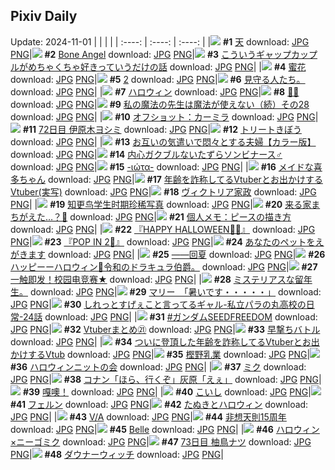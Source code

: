 ## Pixiv Daily
Update: 2024-11-01
|      |      |      |
| :----: | :----: | :----: |
|![](https://pixiv.microyu.workers.dev/c/240x480/img-master/img/2024/10/30/01/17/45/123802206_p0_master1200.jpg) **#1** [天](https://www.pixiv.net/artworks/123802206) download: [JPG](https://pixiv.microyu.workers.dev/img-original/img/2024/10/30/01/17/45/123802206_p0.jpg) [PNG](https://pixiv.microyu.workers.dev/img-original/img/2024/10/30/01/17/45/123802206_p0.png)|![](https://pixiv.microyu.workers.dev/c/240x480/img-master/img/2024/10/30/00/20/54/123800575_p0_master1200.jpg) **#2** [Bone Angel](https://www.pixiv.net/artworks/123800575) download: [JPG](https://pixiv.microyu.workers.dev/img-original/img/2024/10/30/00/20/54/123800575_p0.jpg) [PNG](https://pixiv.microyu.workers.dev/img-original/img/2024/10/30/00/20/54/123800575_p0.png)|![](https://pixiv.microyu.workers.dev/c/240x480/img-master/img/2024/10/30/00/05/30/123799969_p0_master1200.jpg) **#3** [こういうギャップカップルがめちゃくちゃ好きっていうだけの話](https://www.pixiv.net/artworks/123799969) download: [JPG](https://pixiv.microyu.workers.dev/img-original/img/2024/10/30/00/05/30/123799969_p0.jpg) [PNG](https://pixiv.microyu.workers.dev/img-original/img/2024/10/30/00/05/30/123799969_p0.png)|
|![](https://pixiv.microyu.workers.dev/c/240x480/img-master/img/2024/10/30/00/01/04/123799640_p0_master1200.jpg) **#4** [蜜花](https://www.pixiv.net/artworks/123799640) download: [JPG](https://pixiv.microyu.workers.dev/img-original/img/2024/10/30/00/01/04/123799640_p0.jpg) [PNG](https://pixiv.microyu.workers.dev/img-original/img/2024/10/30/00/01/04/123799640_p0.png)|![](https://pixiv.microyu.workers.dev/c/240x480/img-master/img/2024/10/30/19/35/52/123819892_p0_master1200.jpg) **#5** [2](https://www.pixiv.net/artworks/123819892) download: [JPG](https://pixiv.microyu.workers.dev/img-original/img/2024/10/30/19/35/52/123819892_p0.jpg) [PNG](https://pixiv.microyu.workers.dev/img-original/img/2024/10/30/19/35/52/123819892_p0.png)|![](https://pixiv.microyu.workers.dev/c/240x480/img-master/img/2024/10/30/21/07/06/123822933_p0_master1200.jpg) **#6** [見守る人たち。](https://www.pixiv.net/artworks/123822933) download: [JPG](https://pixiv.microyu.workers.dev/img-original/img/2024/10/30/21/07/06/123822933_p0.jpg) [PNG](https://pixiv.microyu.workers.dev/img-original/img/2024/10/30/21/07/06/123822933_p0.png)|
|![](https://pixiv.microyu.workers.dev/c/240x480/img-master/img/2024/10/31/22/04/43/123865229_p0_master1200.jpg) **#7** [ハロウィン](https://www.pixiv.net/artworks/123865229) download: [JPG](https://pixiv.microyu.workers.dev/img-original/img/2024/10/31/22/04/43/123865229_p0.jpg) [PNG](https://pixiv.microyu.workers.dev/img-original/img/2024/10/31/22/04/43/123865229_p0.png)|![](https://pixiv.microyu.workers.dev/c/240x480/img-master/img/2024/10/31/00/08/08/123830636_p0_master1200.jpg) **#8** [💛🖤](https://www.pixiv.net/artworks/123830636) download: [JPG](https://pixiv.microyu.workers.dev/img-original/img/2024/10/31/00/08/08/123830636_p0.jpg) [PNG](https://pixiv.microyu.workers.dev/img-original/img/2024/10/31/00/08/08/123830636_p0.png)|![](https://pixiv.microyu.workers.dev/c/240x480/img-master/img/2024/10/30/00/02/17/123799761_p0_master1200.jpg) **#9** [私の魔法の先生は魔法が使えない（続）その28](https://www.pixiv.net/artworks/123799761) download: [JPG](https://pixiv.microyu.workers.dev/img-original/img/2024/10/30/00/02/17/123799761_p0.jpg) [PNG](https://pixiv.microyu.workers.dev/img-original/img/2024/10/30/00/02/17/123799761_p0.png)|
|![](https://pixiv.microyu.workers.dev/c/240x480/img-master/img/2024/10/31/20/18/33/123859542_p0_master1200.jpg) **#10** [オフショット：カーミラ](https://www.pixiv.net/artworks/123859542) download: [JPG](https://pixiv.microyu.workers.dev/img-original/img/2024/10/31/20/18/33/123859542_p0.jpg) [PNG](https://pixiv.microyu.workers.dev/img-original/img/2024/10/31/20/18/33/123859542_p0.png)|![](https://pixiv.microyu.workers.dev/c/240x480/img-master/img/2024/10/30/00/03/37/123799849_p0_master1200.jpg) **#11** [72日目 伊原木ヨシミ](https://www.pixiv.net/artworks/123799849) download: [JPG](https://pixiv.microyu.workers.dev/img-original/img/2024/10/30/00/03/37/123799849_p0.jpg) [PNG](https://pixiv.microyu.workers.dev/img-original/img/2024/10/30/00/03/37/123799849_p0.png)|![](https://pixiv.microyu.workers.dev/c/240x480/img-master/img/2024/10/31/21/46/49/123864148_p0_master1200.jpg) **#12** [トリートきぼう](https://www.pixiv.net/artworks/123864148) download: [JPG](https://pixiv.microyu.workers.dev/img-original/img/2024/10/31/21/46/49/123864148_p0.jpg) [PNG](https://pixiv.microyu.workers.dev/img-original/img/2024/10/31/21/46/49/123864148_p0.png)|
|![](https://pixiv.microyu.workers.dev/c/240x480/img-master/img/2024/10/30/00/00/51/123799603_p0_master1200.jpg) **#13** [お互いの気遣いで悶々とする夫婦【カラー版】](https://www.pixiv.net/artworks/123799603) download: [JPG](https://pixiv.microyu.workers.dev/img-original/img/2024/10/30/00/00/51/123799603_p0.jpg) [PNG](https://pixiv.microyu.workers.dev/img-original/img/2024/10/30/00/00/51/123799603_p0.png)|![](https://pixiv.microyu.workers.dev/c/240x480/img-master/img/2024/10/31/12/30/03/123845552_p0_master1200.jpg) **#14** [内心ガクブルないたずらソンビナース♂](https://www.pixiv.net/artworks/123845552) download: [JPG](https://pixiv.microyu.workers.dev/img-original/img/2024/10/31/12/30/03/123845552_p0.jpg) [PNG](https://pixiv.microyu.workers.dev/img-original/img/2024/10/31/12/30/03/123845552_p0.png)|![](https://pixiv.microyu.workers.dev/c/240x480/img-master/img/2024/10/30/00/10/15/123800189_p0_master1200.jpg) **#15** [-ιώτα-](https://www.pixiv.net/artworks/123800189) download: [JPG](https://pixiv.microyu.workers.dev/img-original/img/2024/10/30/00/10/15/123800189_p0.jpg) [PNG](https://pixiv.microyu.workers.dev/img-original/img/2024/10/30/00/10/15/123800189_p0.png)|
|![](https://pixiv.microyu.workers.dev/c/240x480/img-master/img/2024/10/30/00/06/53/123800034_p0_master1200.jpg) **#16** [メイドな喜多ちゃん](https://www.pixiv.net/artworks/123800034) download: [JPG](https://pixiv.microyu.workers.dev/img-original/img/2024/10/30/00/06/53/123800034_p0.jpg) [PNG](https://pixiv.microyu.workers.dev/img-original/img/2024/10/30/00/06/53/123800034_p0.png)|![](https://pixiv.microyu.workers.dev/c/240x480/img-master/img/2024/10/30/20/07/00/123820885_p0_master1200.jpg) **#17** [年齢を詐称してるVtuberとお出かけするVtuber(実写)](https://www.pixiv.net/artworks/123820885) download: [JPG](https://pixiv.microyu.workers.dev/img-original/img/2024/10/30/20/07/00/123820885_p0.jpg) [PNG](https://pixiv.microyu.workers.dev/img-original/img/2024/10/30/20/07/00/123820885_p0.png)|![](https://pixiv.microyu.workers.dev/c/240x480/img-master/img/2024/10/30/00/13/47/123800335_p0_master1200.jpg) **#18** [ヴィクトリア家政](https://www.pixiv.net/artworks/123800335) download: [JPG](https://pixiv.microyu.workers.dev/img-original/img/2024/10/30/00/13/47/123800335_p0.jpg) [PNG](https://pixiv.microyu.workers.dev/img-original/img/2024/10/30/00/13/47/123800335_p0.png)|
|![](https://pixiv.microyu.workers.dev/c/240x480/img-master/img/2024/10/30/12/17/32/123811220_p0_master1200.jpg) **#19** [知更鸟学生时期珍稀写真](https://www.pixiv.net/artworks/123811220) download: [JPG](https://pixiv.microyu.workers.dev/img-original/img/2024/10/30/12/17/32/123811220_p0.jpg) [PNG](https://pixiv.microyu.workers.dev/img-original/img/2024/10/30/12/17/32/123811220_p0.png)|![](https://pixiv.microyu.workers.dev/c/240x480/img-master/img/2024/10/31/20/08/33/123859058_p0_master1200.jpg) **#20** [来る家まちがえた…？🎃](https://www.pixiv.net/artworks/123859058) download: [JPG](https://pixiv.microyu.workers.dev/img-original/img/2024/10/31/20/08/33/123859058_p0.jpg) [PNG](https://pixiv.microyu.workers.dev/img-original/img/2024/10/31/20/08/33/123859058_p0.png)|![](https://pixiv.microyu.workers.dev/c/240x480/img-master/img/2024/10/31/06/00/07/123838578_p0_master1200.jpg) **#21** [個人メモ：ピースの描き方](https://www.pixiv.net/artworks/123838578) download: [JPG](https://pixiv.microyu.workers.dev/img-original/img/2024/10/31/06/00/07/123838578_p0.jpg) [PNG](https://pixiv.microyu.workers.dev/img-original/img/2024/10/31/06/00/07/123838578_p0.png)|
|![](https://pixiv.microyu.workers.dev/c/240x480/img-master/img/2024/10/31/00/22/58/123831531_p0_master1200.jpg) **#22** [『HAPPY HALLOWEEN🎃👻』](https://www.pixiv.net/artworks/123831531) download: [JPG](https://pixiv.microyu.workers.dev/img-original/img/2024/10/31/00/22/58/123831531_p0.jpg) [PNG](https://pixiv.microyu.workers.dev/img-original/img/2024/10/31/00/22/58/123831531_p0.png)|![](https://pixiv.microyu.workers.dev/c/240x480/img-master/img/2024/10/31/00/21/23/123831442_p0_master1200.jpg) **#23** [『POP IN 2🌟』](https://www.pixiv.net/artworks/123831442) download: [JPG](https://pixiv.microyu.workers.dev/img-original/img/2024/10/31/00/21/23/123831442_p0.jpg) [PNG](https://pixiv.microyu.workers.dev/img-original/img/2024/10/31/00/21/23/123831442_p0.png)|![](https://pixiv.microyu.workers.dev/c/240x480/img-master/img/2024/10/30/19/25/24/123819594_p0_master1200.jpg) **#24** [あなたのペットをえがきます](https://www.pixiv.net/artworks/123819594) download: [JPG](https://pixiv.microyu.workers.dev/img-original/img/2024/10/30/19/25/24/123819594_p0.jpg) [PNG](https://pixiv.microyu.workers.dev/img-original/img/2024/10/30/19/25/24/123819594_p0.png)|
|![](https://pixiv.microyu.workers.dev/c/240x480/img-master/img/2024/10/30/00/14/35/123800363_p0_master1200.jpg) **#25** [——回夏](https://www.pixiv.net/artworks/123800363) download: [JPG](https://pixiv.microyu.workers.dev/img-original/img/2024/10/30/00/14/35/123800363_p0.jpg) [PNG](https://pixiv.microyu.workers.dev/img-original/img/2024/10/30/00/14/35/123800363_p0.png)|![](https://pixiv.microyu.workers.dev/c/240x480/img-master/img/2024/10/31/11/48/34/123844573_p0_master1200.jpg) **#26** [ハッピーーハロウィン🎃令和のドラキュラ伯爵。](https://www.pixiv.net/artworks/123844573) download: [JPG](https://pixiv.microyu.workers.dev/img-original/img/2024/10/31/11/48/34/123844573_p0.jpg) [PNG](https://pixiv.microyu.workers.dev/img-original/img/2024/10/31/11/48/34/123844573_p0.png)|![](https://pixiv.microyu.workers.dev/c/240x480/img-master/img/2024/10/30/12/29/09/123811407_p0_master1200.jpg) **#27** [一触即发！校园电竞赛★](https://www.pixiv.net/artworks/123811407) download: [JPG](https://pixiv.microyu.workers.dev/img-original/img/2024/10/30/12/29/09/123811407_p0.jpg) [PNG](https://pixiv.microyu.workers.dev/img-original/img/2024/10/30/12/29/09/123811407_p0.png)|
|![](https://pixiv.microyu.workers.dev/c/240x480/img-master/img/2024/10/30/05/01/34/123805373_p0_master1200.jpg) **#28** [ミステリアスな留年生。](https://www.pixiv.net/artworks/123805373) download: [JPG](https://pixiv.microyu.workers.dev/img-original/img/2024/10/30/05/01/34/123805373_p0.jpg) [PNG](https://pixiv.microyu.workers.dev/img-original/img/2024/10/30/05/01/34/123805373_p0.png)|![](https://pixiv.microyu.workers.dev/c/240x480/img-master/img/2024/10/30/08/00/05/123807627_p0_master1200.jpg) **#29** [マリー　「暑いです・・・・・」](https://www.pixiv.net/artworks/123807627) download: [JPG](https://pixiv.microyu.workers.dev/img-original/img/2024/10/30/08/00/05/123807627_p0.jpg) [PNG](https://pixiv.microyu.workers.dev/img-original/img/2024/10/30/08/00/05/123807627_p0.png)|![](https://pixiv.microyu.workers.dev/c/240x480/img-master/img/2024/10/31/00/06/50/123830516_p0_master1200.jpg) **#30** [しれっとすげぇこと言ってるギャル-私立パラの丸高校の日常-24話](https://www.pixiv.net/artworks/123830516) download: [JPG](https://pixiv.microyu.workers.dev/img-original/img/2024/10/31/00/06/50/123830516_p0.jpg) [PNG](https://pixiv.microyu.workers.dev/img-original/img/2024/10/31/00/06/50/123830516_p0.png)|
|![](https://pixiv.microyu.workers.dev/c/240x480/img-master/img/2024/10/30/03/16/08/123804296_p0_master1200.jpg) **#31** [#ガンダムSEEDFREEDOM](https://www.pixiv.net/artworks/123804296) download: [JPG](https://pixiv.microyu.workers.dev/img-original/img/2024/10/30/03/16/08/123804296_p0.jpg) [PNG](https://pixiv.microyu.workers.dev/img-original/img/2024/10/30/03/16/08/123804296_p0.png)|![](https://pixiv.microyu.workers.dev/c/240x480/img-master/img/2024/10/31/23/16/12/123869376_p0_master1200.jpg) **#32** [Vtuberまとめ㉑](https://www.pixiv.net/artworks/123869376) download: [JPG](https://pixiv.microyu.workers.dev/img-original/img/2024/10/31/23/16/12/123869376_p0.jpg) [PNG](https://pixiv.microyu.workers.dev/img-original/img/2024/10/31/23/16/12/123869376_p0.png)|![](https://pixiv.microyu.workers.dev/c/240x480/img-master/img/2024/10/30/22/54/03/123826928_master1200.jpg) **#33** [早撃ちバトル](https://www.pixiv.net/artworks/123826928) download: [JPG](https://pixiv.microyu.workers.dev/img-original/img/2024/10/30/22/54/03/123826928.jpg) [PNG](https://pixiv.microyu.workers.dev/img-original/img/2024/10/30/22/54/03/123826928.png)|
|![](https://pixiv.microyu.workers.dev/c/240x480/img-master/img/2024/10/31/20/08/49/123859073_p0_master1200.jpg) **#34** [ついに登頂した年齢を詐称してるVtuberとお出かけするVtub](https://www.pixiv.net/artworks/123859073) download: [JPG](https://pixiv.microyu.workers.dev/img-original/img/2024/10/31/20/08/49/123859073_p0.jpg) [PNG](https://pixiv.microyu.workers.dev/img-original/img/2024/10/31/20/08/49/123859073_p0.png)|![](https://pixiv.microyu.workers.dev/c/240x480/img-master/img/2024/10/31/00/06/00/123830429_p0_master1200.jpg) **#35** [樫野乳業](https://www.pixiv.net/artworks/123830429) download: [JPG](https://pixiv.microyu.workers.dev/img-original/img/2024/10/31/00/06/00/123830429_p0.jpg) [PNG](https://pixiv.microyu.workers.dev/img-original/img/2024/10/31/00/06/00/123830429_p0.png)|![](https://pixiv.microyu.workers.dev/c/240x480/img-master/img/2024/10/31/15/30/13/123849315_p0_master1200.jpg) **#36** [ハロウィンニットの会](https://www.pixiv.net/artworks/123849315) download: [JPG](https://pixiv.microyu.workers.dev/img-original/img/2024/10/31/15/30/13/123849315_p0.jpg) [PNG](https://pixiv.microyu.workers.dev/img-original/img/2024/10/31/15/30/13/123849315_p0.png)|
|![](https://pixiv.microyu.workers.dev/c/240x480/img-master/img/2024/10/30/05/48/47/123805948_p0_master1200.jpg) **#37** [ミク](https://www.pixiv.net/artworks/123805948) download: [JPG](https://pixiv.microyu.workers.dev/img-original/img/2024/10/30/05/48/47/123805948_p0.jpg) [PNG](https://pixiv.microyu.workers.dev/img-original/img/2024/10/30/05/48/47/123805948_p0.png)|![](https://pixiv.microyu.workers.dev/c/240x480/img-master/img/2024/10/30/06/45/56/123806602_p0_master1200.jpg) **#38** [コナン「ほら、行くぞ」灰原「えぇ」](https://www.pixiv.net/artworks/123806602) download: [JPG](https://pixiv.microyu.workers.dev/img-original/img/2024/10/30/06/45/56/123806602_p0.jpg) [PNG](https://pixiv.microyu.workers.dev/img-original/img/2024/10/30/06/45/56/123806602_p0.png)|![](https://pixiv.microyu.workers.dev/c/240x480/img-master/img/2024/10/30/00/00/43/123799567_p0_master1200.jpg) **#39** [嘎噢！](https://www.pixiv.net/artworks/123799567) download: [JPG](https://pixiv.microyu.workers.dev/img-original/img/2024/10/30/00/00/43/123799567_p0.jpg) [PNG](https://pixiv.microyu.workers.dev/img-original/img/2024/10/30/00/00/43/123799567_p0.png)|
|![](https://pixiv.microyu.workers.dev/c/240x480/img-master/img/2024/10/30/20/17/26/123821179_p0_master1200.jpg) **#40** [こいし](https://www.pixiv.net/artworks/123821179) download: [JPG](https://pixiv.microyu.workers.dev/img-original/img/2024/10/30/20/17/26/123821179_p0.jpg) [PNG](https://pixiv.microyu.workers.dev/img-original/img/2024/10/30/20/17/26/123821179_p0.png)|![](https://pixiv.microyu.workers.dev/c/240x480/img-master/img/2024/10/31/00/19/13/123831309_p0_master1200.jpg) **#41** [フェルン](https://www.pixiv.net/artworks/123831309) download: [JPG](https://pixiv.microyu.workers.dev/img-original/img/2024/10/31/00/19/13/123831309_p0.jpg) [PNG](https://pixiv.microyu.workers.dev/img-original/img/2024/10/31/00/19/13/123831309_p0.png)|![](https://pixiv.microyu.workers.dev/c/240x480/img-master/img/2024/10/31/12/08/03/123845082_p0_master1200.jpg) **#42** [たぬきとハロウィン](https://www.pixiv.net/artworks/123845082) download: [JPG](https://pixiv.microyu.workers.dev/img-original/img/2024/10/31/12/08/03/123845082_p0.jpg) [PNG](https://pixiv.microyu.workers.dev/img-original/img/2024/10/31/12/08/03/123845082_p0.png)|
|![](https://pixiv.microyu.workers.dev/c/240x480/img-master/img/2024/10/30/01/19/34/123802249_p0_master1200.jpg) **#43** [V/A](https://www.pixiv.net/artworks/123802249) download: [JPG](https://pixiv.microyu.workers.dev/img-original/img/2024/10/30/01/19/34/123802249_p0.jpg) [PNG](https://pixiv.microyu.workers.dev/img-original/img/2024/10/30/01/19/34/123802249_p0.png)|![](https://pixiv.microyu.workers.dev/c/240x480/img-master/img/2024/10/31/00/18/04/123831240_p0_master1200.jpg) **#44** [非想天則15周年](https://www.pixiv.net/artworks/123831240) download: [JPG](https://pixiv.microyu.workers.dev/img-original/img/2024/10/31/00/18/04/123831240_p0.jpg) [PNG](https://pixiv.microyu.workers.dev/img-original/img/2024/10/31/00/18/04/123831240_p0.png)|![](https://pixiv.microyu.workers.dev/c/240x480/img-master/img/2024/10/30/00/30/01/123800873_p0_master1200.jpg) **#45** [Belle](https://www.pixiv.net/artworks/123800873) download: [JPG](https://pixiv.microyu.workers.dev/img-original/img/2024/10/30/00/30/01/123800873_p0.jpg) [PNG](https://pixiv.microyu.workers.dev/img-original/img/2024/10/30/00/30/01/123800873_p0.png)|
|![](https://pixiv.microyu.workers.dev/c/240x480/img-master/img/2024/10/30/21/08/17/123822976_p0_master1200.jpg) **#46** [ハロウィン×ニーゴミク](https://www.pixiv.net/artworks/123822976) download: [JPG](https://pixiv.microyu.workers.dev/img-original/img/2024/10/30/21/08/17/123822976_p0.jpg) [PNG](https://pixiv.microyu.workers.dev/img-original/img/2024/10/30/21/08/17/123822976_p0.png)|![](https://pixiv.microyu.workers.dev/c/240x480/img-master/img/2024/10/31/00/09/23/123830727_p0_master1200.jpg) **#47** [73日目 柚鳥ナツ](https://www.pixiv.net/artworks/123830727) download: [JPG](https://pixiv.microyu.workers.dev/img-original/img/2024/10/31/00/09/23/123830727_p0.jpg) [PNG](https://pixiv.microyu.workers.dev/img-original/img/2024/10/31/00/09/23/123830727_p0.png)|![](https://pixiv.microyu.workers.dev/c/240x480/img-master/img/2024/10/30/17/56/19/123817129_p0_master1200.jpg) **#48** [ダウナーウィッチ](https://www.pixiv.net/artworks/123817129) download: [JPG](https://pixiv.microyu.workers.dev/img-original/img/2024/10/30/17/56/19/123817129_p0.jpg) [PNG](https://pixiv.microyu.workers.dev/img-original/img/2024/10/30/17/56/19/123817129_p0.png)|
